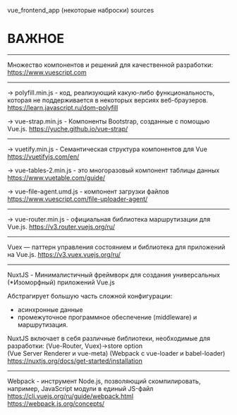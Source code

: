 vue_frontend_app  (некоторые наброски)
 sources



# ВАЖНОЕ #



**************************************
Множество компонентов и решений для качественной разработки:
https://www.vuescript.com



**************************************
 -> polyfill.min.js - код, реализующий какую-либо функциональность, которая не поддерживается в некоторых версиях веб-браузеров.
https://learn.javascript.ru/dom-polyfill

 -> vue-strap.min.js - Компоненты Bootstrap, созданные с помощью Vue.js. 
https://yuche.github.io/vue-strap/



**************************************
 -> vuetify.min.js  - Cемантическая структура компонентов для Vue
https://vuetifyjs.com/en/

 -> vue-tables-2.min.js - это многоразовый компонент таблицы данных
https://www.vuetable.com/guide/

 -> vue-file-agent.umd.js - компонент загрузки файлов
https://www.vuescript.com/file-uploader-agent/



**************************************
 -> vue-router.min.js  - официальная библиотека маршрутизации для Vue.js.
https://v3.router.vuejs.org/ru/


**************************************
Vuex — паттерн управления состоянием и библиотека для приложений на Vue.js.
https://v3.vuex.vuejs.org/ru/



**************************************
NuxtJS - Минималистичный фреймворк для создания универсальных (*Изоморфный) приложений Vue.js

Абстрагирует большую часть сложной конфигурации:
 - асинхронные данные
 - промежуточное программное обеспечение (middleware) и маршрутизация.

NuxtJS включает в себя различные библиотеки, необходимые для разработки: 
(Vue-Router, Vuex)->store option  
(Vue Server Renderer и vue-meta)
(Webpack с vue-loader и babel-loader)
https://nuxtjs.org/docs/get-started/installation



**************************************
Webpack - инструмент Node.js, позволяющий скомпилировать, например, JavaScript модули в единый JS-файл
https://cli.vuejs.org/ru/guide/webpack.html
https://webpack.js.org/concepts/
